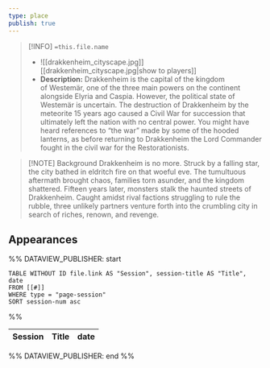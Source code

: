 ```yaml
---
type: place
publish: true
---
```


>[!INFO] `=this.file.name`
>- ![[drakkenheim_cityscape.jpg]]
<br/> [[drakkenheim_cityscape.jpg|show to players]]
> - **Description:** Drakkenheim is the capital of the kingdom of Westemär, one of the three main powers on the continent alongside Elyria and Caspia. However, the political state of Westemär is uncertain. The destruction of Drakkenheim by the meteorite 15 years ago caused a Civil War for succession that ultimately left the nation with no central power. You might have heard references to “the war” made by some of the hooded lanterns, as before returning to Drakkenheim the Lord Commander fought in the civil war for the Restorationists.

>[!NOTE] Background
>Drakkenheim is no more. Struck by a falling star, the city bathed in eldritch fire on that woeful eve. The tumultuous aftermath brought chaos, families torn asunder, and the kingdom shattered. Fifteen years later, monsters stalk the haunted streets of Drakkenheim. Caught amidst rival factions struggling to rule the rubble, three unlikely partners venture forth into the crumbling city in search of riches, renown, and revenge.

## Appearances

%% DATAVIEW_PUBLISHER: start
```dataview
TABLE WITHOUT ID file.link AS "Session", session-title AS "Title", date
FROM [[#]]
WHERE type = "page-session"
SORT session-num asc
```
%%

| Session | Title | date |
| ------- | ----- | ---- |

%% DATAVIEW_PUBLISHER: end %%
